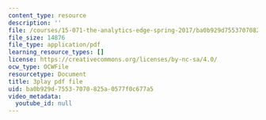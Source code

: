 ```yaml
---
content_type: resource
description: ''
file: /courses/15-071-the-analytics-edge-spring-2017/ba0b929d75537070825a0577f0c677a5_Goi9xfybb80.pdf
file_size: 14876
file_type: application/pdf
learning_resource_types: []
license: https://creativecommons.org/licenses/by-nc-sa/4.0/
ocw_type: OCWFile
resourcetype: Document
title: 3play pdf file
uid: ba0b929d-7553-7070-825a-0577f0c677a5
video_metadata:
  youtube_id: null
---
```

